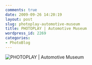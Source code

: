 ```yaml
---
comments: true
date: 2009-09-26 14:20:19
layout: post
slug: photoplay-automotive-museum
title: PHOTOPLAY | Automotive Museum
wordpress_id: 2269
categories:
- PhotoBlog
---
```


![PHOTOPLAY | Automotive Museum](http://ryanfitzer.com/main/wp-content/uploads/2009/09/DSC_0006-1.jpg)

